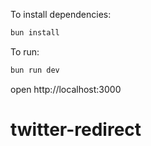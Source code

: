 To install dependencies:
```sh
bun install
```

To run:
```sh
bun run dev
```

open http://localhost:3000
# twitter-redirect
